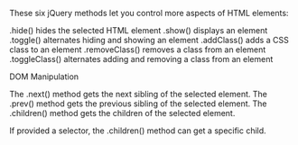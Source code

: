 These six jQuery methods let you control more aspects of HTML elements:

.hide() hides the selected HTML element
.show() displays an element
.toggle() alternates hiding and showing an element
.addClass() adds a CSS class to an element
.removeClass() removes a class from an element
.toggleClass() alternates adding and removing a class from an element

DOM Manipulation

The .next() method gets the next sibling of the selected element.
The .prev() method gets the previous sibling of the selected element. 
The .children() method gets the children of the selected element.

If provided a selector, the .children() method can get a specific child. 